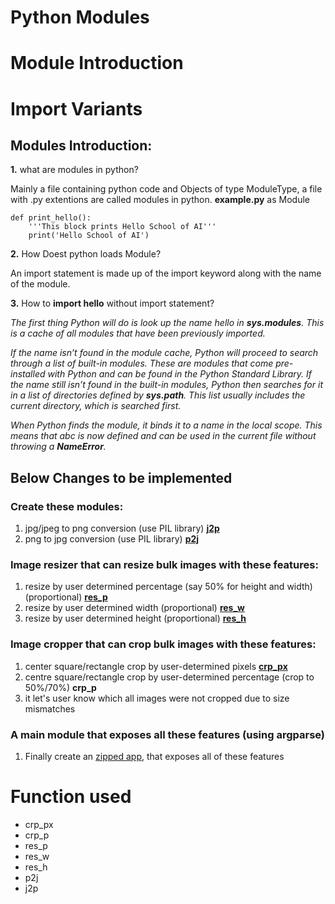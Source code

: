 
# Python Modules

# Module Introduction
# Import Variants

## Modules Introduction:
__1.__ what are modules in python?
		
  Mainly a file containing python code and Objects of type ModuleType, a file with .py extentions are called modules in python.
		__example.py__ as Module
		
	def print_hello():
		'''This block prints Hello School of AI'''
		print('Hello School of AI')
	
__2.__ How Doest python loads Module?
		
  An import statement is made up of the import keyword along with the name of the module.
	
__3.__ How to __import hello__ without import statement?
  
  *The first thing Python will do is look up the name hello in __sys.modules__. This is a cache of all modules that have been previously imported.*
  
  *If the name isn’t found in the module cache, Python will proceed to search through a list of built-in modules. These are modules that come pre-installed with Python and can be     found in the Python Standard Library. If the name still isn’t found in the built-in modules, Python then searches for it in a list of directories defined by __sys.path__. This   list usually includes the current directory, which is searched first.*
  
  *When Python finds the module, it binds it to a name in the local scope. This means that abc is now defined and can be used in the current file without throwing a __NameError__.*

## Below Changes to be implemented
### Create these modules:
  1. jpg/jpeg to png conversion (use PIL library) __[j2p](https://github.com/Gaju27/session11/blob/main/j2p.py)__
  2. png to jpg conversion (use PIL library) __[p2j](https://github.com/Gaju27/session11/blob/main/j2p.py)__
### Image resizer that can resize bulk images with these features:
  1. resize by user determined percentage (say 50% for height and width) (proportional) __[res_p](https://github.com/Gaju27/session11/blob/main/img_resize.py#L22)__
  2. resize by user determined width (proportional) __[res_w](https://github.com/Gaju27/session11/blob/main/img_resize.py#L48)__
  3. resize by user determined height (proportional) __[res_h](https://github.com/Gaju27/session11/blob/main/img_resize.py#L71)__
### Image cropper that can crop bulk images with these features:
  1. center square/rectangle crop by user-determined pixels __[crp_px](https://github.com/Gaju27/session11/blob/main/img_crop.py)__
  2. centre square/rectangle crop by user-determined percentage (crop to 50%/70%) __crp_p__
  3. it let's user know which all images were not cropped due to size mismatches
### A ____main____ module that exposes all these features (using argparse)
  1. Finally create an [zipped app](https://github.com/Gaju27/session11/blob/main/image_converter), that exposes all of these features

# Function used
  * crp_px
  * crp_p
  * res_p
  * res_w
  * res_h
  * p2j
  * j2p
